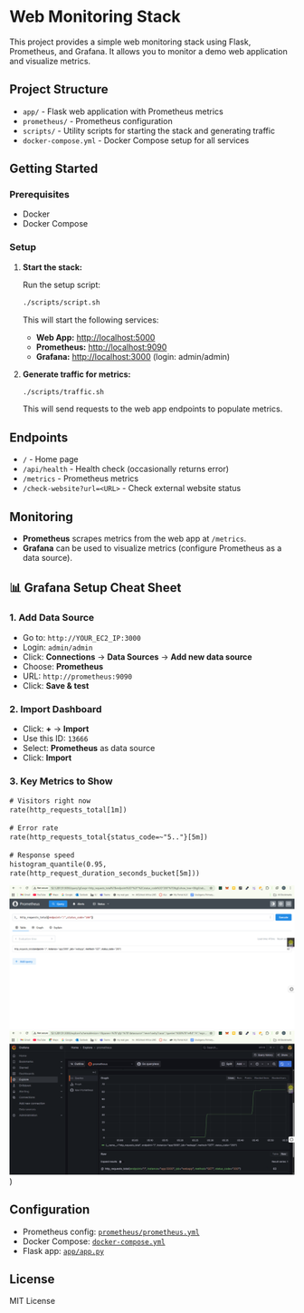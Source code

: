 # Web Monitoring Stack

This project provides a simple web monitoring stack using Flask, Prometheus, and Grafana. It allows you to monitor a demo web application and visualize metrics.

## Project Structure

- `app/` - Flask web application with Prometheus metrics
- `prometheus/` - Prometheus configuration
- `scripts/` - Utility scripts for starting the stack and generating traffic
- `docker-compose.yml` - Docker Compose setup for all services

## Getting Started

### Prerequisites

- Docker
- Docker Compose

### Setup

1. **Start the stack:**

   Run the setup script:

   ```sh
   ./scripts/script.sh
   ```

   This will start the following services:
   - **Web App:** [http://localhost:5000](http://localhost:5000)
   - **Prometheus:** [http://localhost:9090](http://localhost:9090)
   - **Grafana:** [http://localhost:3000](http://localhost:3000) (login: admin/admin)

2. **Generate traffic for metrics:**

   ```sh
   ./scripts/traffic.sh
   ```

   This will send requests to the web app endpoints to populate metrics.

## Endpoints

- `/` - Home page
- `/api/health` - Health check (occasionally returns error)
- `/metrics` - Prometheus metrics
- `/check-website?url=<URL>` - Check external website status

## Monitoring

- **Prometheus** scrapes metrics from the web app at `/metrics`.
- **Grafana** can be used to visualize metrics (configure Prometheus as a data source).

## 📊 Grafana Setup Cheat Sheet

### 1. Add Data Source

- Go to: `http://YOUR_EC2_IP:3000`
- Login: `admin/admin`
- Click: **Connections** → **Data Sources** → **Add new data source**
- Choose: **Prometheus**
- URL: `http://prometheus:9090`
- Click: **Save & test**

### 2. Import Dashboard

- Click: **+** → **Import**
- Use this ID: `13666`
- Select: **Prometheus** as data source
- Click: **Import**

### 3. Key Metrics to Show

```prometheus
# Visitors right now
rate(http_requests_total[1m])

# Error rate
rate(http_requests_total{status_code=~"5.."}[5m])

# Response speed
histogram_quantile(0.95, rate(http_request_duration_seconds_bucket[5m]))
```
![Web Monitoring Demo](./images/promethus.png)
![Grafana Dashboard](./images/grafana.png))
## Configuration

- Prometheus config: [`prometheus/prometheus.yml`](prometheus/prometheus.yml)
- Docker Compose: [`docker-compose.yml`](docker-compose.yml)
- Flask app: [`app/app.py`](app/app.py)

## License

MIT License